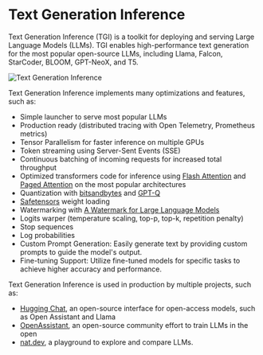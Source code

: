 # Text Generation Inference

Text Generation Inference (TGI) is a toolkit for deploying and serving Large Language Models (LLMs). TGI enables high-performance text generation for the most popular open-source LLMs, including Llama, Falcon, StarCoder, BLOOM, GPT-NeoX, and T5.

![Text Generation Inference](https://huggingface.co/datasets/huggingface/documentation-images/resolve/main/TGI.png)

Text Generation Inference implements many optimizations and features, such as:

- Simple launcher to serve most popular LLMs
- Production ready (distributed tracing with Open Telemetry, Prometheus metrics)
- Tensor Parallelism for faster inference on multiple GPUs
- Token streaming using Server-Sent Events (SSE)
- Continuous batching of incoming requests for increased total throughput
- Optimized transformers code for inference using [Flash Attention](https://github.com/HazyResearch/flash-attention) and [Paged Attention](https://github.com/vllm-project/vllm) on the most popular architectures
- Quantization with [bitsandbytes](https://github.com/TimDettmers/bitsandbytes) and [GPT-Q](https://arxiv.org/abs/2210.17323)
- [Safetensors](https://github.com/huggingface/safetensors) weight loading
- Watermarking with [A Watermark for Large Language Models](https://arxiv.org/abs/2301.10226)
- Logits warper (temperature scaling, top-p, top-k, repetition penalty)
- Stop sequences
- Log probabilities
- Custom Prompt Generation: Easily generate text by providing custom prompts to guide the model's output.
- Fine-tuning Support: Utilize fine-tuned models for specific tasks to achieve higher accuracy and performance.

Text Generation Inference is used in production by multiple projects, such as:

- [Hugging Chat](https://github.com/huggingface/chat-ui), an open-source interface for open-access models, such as Open Assistant and Llama
- [OpenAssistant](https://open-assistant.io/), an open-source community effort to train LLMs in the open
- [nat.dev](http://nat.dev/), a playground to explore and compare LLMs.
